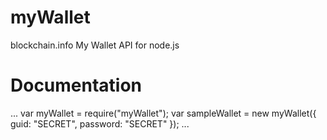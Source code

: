 myWallet
========

blockchain.info My Wallet API for node.js

Documentation
=============

...
var myWallet = require("myWallet");
var sampleWallet = new myWallet({
  guid: "SECRET",
  password: "SECRET"
});
...
